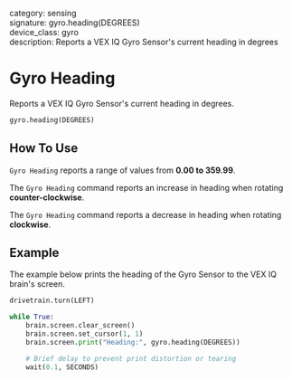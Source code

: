 category: sensing  
signature: gyro.heading(DEGREES)  
device_class: gyro  
description: Reports a VEX IQ Gyro Sensor's current heading in degrees  

# Gyro Heading

Reports a VEX IQ Gyro Sensor's current heading in degrees.

```python
gyro.heading(DEGREES)
```

## How To Use

`Gyro Heading` reports a range of values from **0.00 to 359.99**.

The `Gyro Heading` command reports an increase in heading when rotating **counter-clockwise**.

The `Gyro Heading` command reports a decrease in heading when rotating **clockwise**.

## Example

The example below prints the heading of the Gyro Sensor to the VEX IQ brain's screen.

```python
drivetrain.turn(LEFT)

while True:
    brain.screen.clear_screen()
    brain.screen.set_cursor(1, 1)
    brain.screen.print("Heading:", gyro.heading(DEGREES))

    # Brief delay to prevent print distortion or tearing
    wait(0.1, SECONDS)
```

<advanced>
</advanced>
